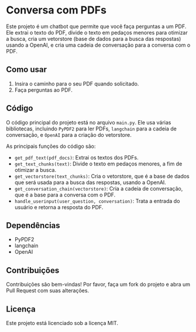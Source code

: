 # Conversa com PDFs

Este projeto é um chatbot que permite que você faça perguntas a um PDF. Ele extrai o texto do PDF, divide o texto em pedaços menores para otimizar a busca, cria um vetorstore (base de dados para a busca das respostas) usando a OpenAI, e cria uma cadeia de conversação para a conversa com o PDF.

## Como usar

1. Insira o caminho para o seu PDF quando solicitado.
2. Faça perguntas ao PDF.

## Código

O código principal do projeto está no arquivo `main.py`. Ele usa várias bibliotecas, incluindo `PyPDF2` para ler PDFs, `langchain` para a cadeia de conversação, e `OpenAI` para a criação do vetorstore.

As principais funções do código são:

- `get_pdf_text(pdf_docs)`: Extrai os textos dos PDFs.
- `get_text_chunks(text)`: Divide o texto em pedaços menores, a fim de otimizar a busca.
- `get_vectorstore(text_chunks)`: Cria o vetorstore, que é a base de dados que será usada para a busca das respostas, usando a OpenAI.
- `get_conversation_chain(vectorstore)`: Cria a cadeia de conversação, que é a base para a conversa com o PDF.
- `handle_userinput(user_question, conversation)`: Trata a entrada do usuário e retorna a resposta do PDF.

## Dependências

- PyPDF2
- langchain
- OpenAI

## Contribuições

Contribuições são bem-vindas! Por favor, faça um fork do projeto e abra um Pull Request com suas alterações.

## Licença

Este projeto está licenciado sob a licença MIT.
